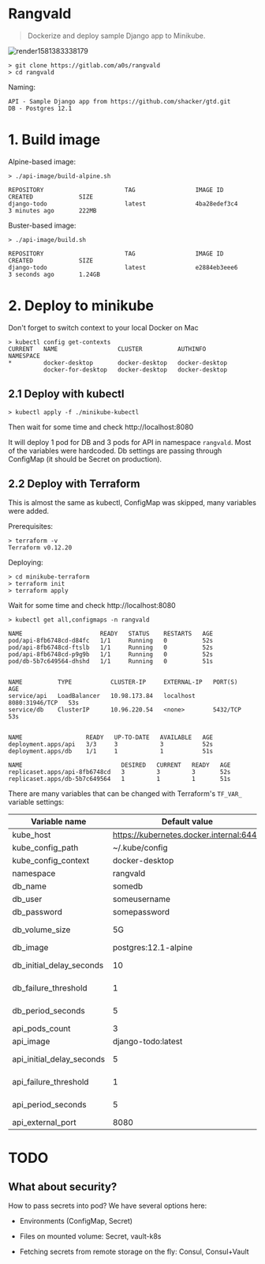 # Rangvald

> Dockerize and deploy sample Django app to Minikube.

![render1581383338179](/uploads/9855afafccc3ac17c5541a8c464af78f/render1581383338179.gif)

```shell script
> git clone https://gitlab.com/a0s/rangvald
> cd rangvald
``` 

Naming:

    API - Sample Django app from https://github.com/shacker/gtd.git
    DB - Postgres 12.1

# 1. Build image

Alpine-based image:

```shell script
> ./api-image/build-alpine.sh

REPOSITORY                       TAG                 IMAGE ID            CREATED             SIZE
django-todo                      latest              4ba28edef3c4        3 minutes ago       222MB
```

Buster-based image:

```shell script
> ./api-image/build.sh

REPOSITORY                       TAG                 IMAGE ID            CREATED             SIZE
django-todo                      latest              e2884eb3eee6        3 seconds ago       1.24GB
```

# 2. Deploy to minikube

Don't forget to switch context to your local Docker on Mac

```shell script
> kubectl config get-contexts
CURRENT   NAME                 CLUSTER          AUTHINFO                NAMESPACE
*         docker-desktop       docker-desktop   docker-desktop
          docker-for-desktop   docker-desktop   docker-desktop
```

## 2.1 Deploy with kubectl

```shell script
> kubectl apply -f ./minikube-kubectl
```
Then wait for some time and check http://localhost:8080

It will deploy 1 pod for DB and 3 pods for API in namespace `rangvald`. 
Most of the variables were hardcoded. 
Db settings are passing through ConfigMap (it should be Secret on production).  

## 2.2 Deploy with Terraform

This is almost the same as kubectl, ConfigMap was skipped, many variables were added.

Prerequisites:

```shell script
> terraform -v
Terraform v0.12.20
```

Deploying:

```shell script
> cd minikube-terraform
> terraform init
> terraform apply
```

Wait for some time and check http://localhost:8080

```shell script
> kubectl get all,configmaps -n rangvald

NAME                      READY   STATUS    RESTARTS   AGE
pod/api-8fb6748cd-d84fc   1/1     Running   0          52s
pod/api-8fb6748cd-ftslb   1/1     Running   0          52s
pod/api-8fb6748cd-p9g9b   1/1     Running   0          52s
pod/db-5b7c649564-dhshd   1/1     Running   0          51s


NAME          TYPE           CLUSTER-IP     EXTERNAL-IP   PORT(S)          AGE
service/api   LoadBalancer   10.98.173.84   localhost     8080:31946/TCP   53s
service/db    ClusterIP      10.96.220.54   <none>        5432/TCP         53s


NAME                  READY   UP-TO-DATE   AVAILABLE   AGE
deployment.apps/api   3/3     3            3           52s
deployment.apps/db    1/1     1            1           51s

NAME                            DESIRED   CURRENT   READY   AGE
replicaset.apps/api-8fb6748cd   3         3         3       52s
replicaset.apps/db-5b7c649564   1         1         1       51s
```

There are many variables that can be changed with Terraform's `TF_VAR_` variable settings:

| Variable name             | Default value                           | Description                                              |
|---------------------------|-----------------------------------------|----------------------------------------------------------|
| kube_host                 | https://kubernetes.docker.internal:6443 |                                                          |
| kube_config_path          | ~/.kube/config                          |                                                          |
| kube_config_context       | docker-desktop                          |                                                          |
| namespace                 | rangvald                                |                                                          |
| db_name                   | somedb                                  |                                                          |
| db_user                   | someusername                            |                                                          |
| db_password               | somepassword                            | Password for DB!                                         |
| db_volume_size            | 5G                                      | Capacity for PersistentVolume and  PersistentVolumeClaim |
| db_image                  | postgres:12.1-alpine                    |                                                          |
| db_initial_delay_seconds  | 10                                      | readinessProbe.initialDelaySeconds for DB                |
| db_failure_threshold      | 1                                       | readinessProbe.failureThreshold for DB                   |
| db_period_seconds         | 5                                       | readinessProbe.periodSeconds for DB                      |
| api_pods_count            | 3                                       | Number of api's replicas                                 |
| api_image                 | django-todo:latest                      |                                                          |
| api_initial_delay_seconds | 5                                       | readinessProbe.initialDelaySeconds for API               |
| api_failure_threshold     | 1                                       | readinessProbe.failureThreshold for API                  |
| api_period_seconds        | 5                                       | readinessProbe.periodSeconds for API                     |
| api_external_port         | 8080                                    | Localhost's port to open site                            |

# TODO

## What about security?

How to pass secrets into pod? We have several options here:

* Environments (ConfigMap, Secret)

* Files on mounted volume: Secret, vault-k8s     

* Fetching secrets from remote storage on the fly: Consul, Consul+Vault
